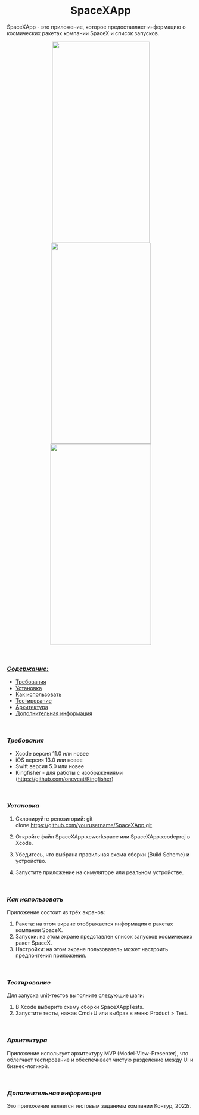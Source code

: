 <!-- #######  HEY, I AM THE SOURCE EDITOR! #########-->
<h1 dir="auto" style="text-align: center;"><strong>SpaceXApp</strong></h1>
<p>SpaceXApp - это приложение, которое предоставляет информацию о космических ракетах компании SpaceX и список запусков.</p>
<p><strong><img style="display: block; margin-left: auto; margin-right: auto;" src="https://i.postimg.cc/668d113t/IMG-5442.jpg" alt="" width="261" height="540" /><img style="display: block; margin-left: auto; margin-right: auto;" src="https://i.postimg.cc/yY907gcG/IMG-5444.jpg" alt="" width="267" height="540" /><img style="display: block; margin-left: auto; margin-right: auto;" src="https://i.postimg.cc/nVNv8Yj7/IMG-5443.jpg" alt="" width="270" height="540" /></strong></p>
<p dir="auto">&nbsp;</p>
<h3 dir="auto"><span style="text-decoration: underline;"><em><strong>Содержание:</strong></em></span></h3>
<ul dir="auto">
<li><span style="text-decoration: underline;">Требования</span></li>
<li><span style="text-decoration: underline;">Установка</span></li>
<li><span style="text-decoration: underline;">Как использовать</span></li>
<li><span style="text-decoration: underline;">Тестирование</span></li>
<li><span style="text-decoration: underline;">Архитектура</span></li>
<li><span style="text-decoration: underline;">Дополнительная информация</span></li>
</ul>
<p>&nbsp;</p>
<h3 dir="auto"><em><strong>Требования</strong></em></h3>
<ul dir="auto">
<li>Xcode версия 11.0 или новее</li>
<li>iOS версия 13.0 или новее</li>
<li>Swift версия 5.0 или новее</li>
<li>Kingfisher - для работы с изображениями (<a href="https://github.com/onevcat/Kingfisher">https://github.com/onevcat/Kingfisher</a>)</li>
</ul>
<p>&nbsp;</p>
<h3 dir="auto"><em><strong>Установка</strong></em></h3>
<ol dir="auto">
<li>
<p dir="auto">Склонируйте репозиторий: git clone&nbsp;<a href="https://github.com/yourusername/SpaceXApp.git">https://github.com/yourusername/SpaceXApp.git</a></p>
</li>
<li>
<p dir="auto">Откройте файл SpaceXApp.xcworkspace или SpaceXApp.xcodeproj в Xcode.</p>
</li>
<li>
<p dir="auto">Убедитесь, что выбрана правильная схема сборки (Build Scheme) и устройство.</p>
</li>
<li>
<p dir="auto">Запустите приложение на симуляторе или реальном устройстве.</p>
</li>
</ol>
<p>&nbsp;</p>
<h3 dir="auto"><em><strong>Как использовать</strong></em></h3>
<p dir="auto">Приложение состоит из трёх экранов:</p>
<ol dir="auto">
<li>Ракета: на этом экране отображается информация о ракетах компании SpaceX.</li>
<li>Запуски: на этом экране представлен список запусков космических ракет SpaceX.</li>
<li>Настройки: на этом экране пользователь может настроить предпочтения приложения.</li>
</ol>
<p>&nbsp;</p>
<h3 dir="auto"><em><strong>Тестирование</strong></em></h3>
<p dir="auto">Для запуска unit-тестов выполните следующие шаги:</p>
<ol dir="auto">
<li>В Xcode выберите схему сборки SpaceXAppTests.</li>
<li>Запустите тесты, нажав Cmd+U или выбрав в меню Product &gt; Test.</li>
</ol>
<p>&nbsp;</p>
<h3 dir="auto"><em><strong>Архитектура</strong></em></h3>
<p dir="auto">Приложение использует архитектуру MVP (Model-View-Presenter), что облегчает тестирование и обеспечивает чистую разделение между UI и бизнес-логикой.</p>
<p dir="auto">&nbsp;</p>
<h3 dir="auto"><em><strong>Дополнительная информация</strong></em></h3>
<p dir="auto">Это приложение является тестовым заданием компании Контур, 2022г.</p>
